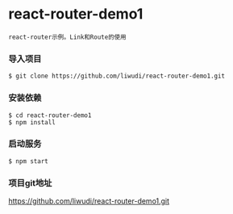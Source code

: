 # react-router-demo1
    react-router示例。Link和Route的使用


### 导入项目

	$ git clone https://github.com/liwudi/react-router-demo1.git

### 安装依赖

	$ cd react-router-demo1
	$ npm install

### 启动服务

	$ npm start


### 项目git地址
  https://github.com/liwudi/react-router-demo1.git